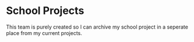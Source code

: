 # School Projects
This team is purely created so I can archive my school project in a seperate place from my current projects. 
